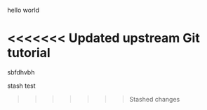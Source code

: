 hello world

<<<<<<< Updated upstream
Git tutorial
=======
sbfdhvbh

stash test
>>>>>>> Stashed changes
